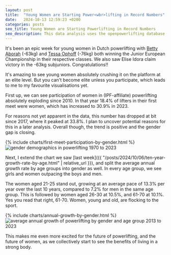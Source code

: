 ```yaml
---
layout: post
title:  "Young Women are Starting Power<wbr>lifting in Record Numbers"
date:   2024-10-13 12:59:23 +0200
categories: posts
seo_title: Young Women are Starting Powerlifting in Record Numbers
seo_description: This data analysis uses the openpowerlifting database to find that powerlifting participation is growing fastest amongst women aged 21-25. Women as a percentage of total lifters is also increasing.
---
```


It's been an epic week for young women in Dutch powerlifting with [Betty Aborah](https://www.instagram.com/bettylifts/) (-63kg) and [Tessa Ophoff](https://www.instagram.com/tessaophoff/) (-76kg) both winning the Junior European Championship in their respective classes.
We also saw Elise Idora claim victory in the -63kg subjuniors. Congratulations!!

It's amazing to see young women absolutely crushing it on the platform at an elite level. But you can't become elite unless you participate, which leads to me to my favourite visualisations yet.

First up, we can see participation of women in (IPF-affiliate) powerlifting absolutely exploding since 2010. In that year 18.4% of lifters in their first meet were women, which has increased to 30.9% in 2023.

For reasons not yet apparent in the data, this number has dropped at bit since 2017, where it peaked at 33.8%. I plan to uncover potential reasons for this in a later analysis. Overall though, the trend is positive and the gender gap is closing.

<div class="custom-chart">
  <div class="html-content">
    {% include charts/first-meet-participation-by-gender.html %}
  </div>
  <div class="svg-content">
    <img src="/assets/charts/first-meet-participation-by-gender.svg" alt="gender demographics in powerlifting 1970 to 2023">
  </div>
</div>

Next, I extend the chart we saw [last week]({{ "/posts/2024/10/06/ten-year-growth-rate-by-age.html" | relative_url }}), and split the average annual growth rate by age groups into gender as well. In every age group, we see girls and women outpacing the boys and men.

The women aged 21-25 stand out, growing at an average pace of 13.3% per year over the last 10 years, compared to 7.2% for men in the same age group. This is followed by women aged 26-30 at 10.5%, and 61-70 at 10.1%.
Yes you read that right, 61-70. Women, young and old, are flocking to the sport.

<div class="custom-chart">
  <div class="html-content">
    {% include charts/annual-growth-by-gender.html %}
  </div>
  <div class="svg-content">
    <img src="/assets/charts/annual-growth-by-gender.svg" alt="average annual growth of powerlifting by gender and age group 2013 to 2023">
  </div>
</div>


This makes me even more excited for the future of powerlifting, and the future of women, as we collectively start to see the benefits of living in a strong body.